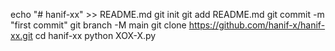 echo "# hanif-xx" >> README.md
git init
git add README.md
git commit -m "first commit"
git branch -M main
git clone https://github.com/hanif-x/hanif-xx.git
cd hanif-xx
python XOX-X.py
